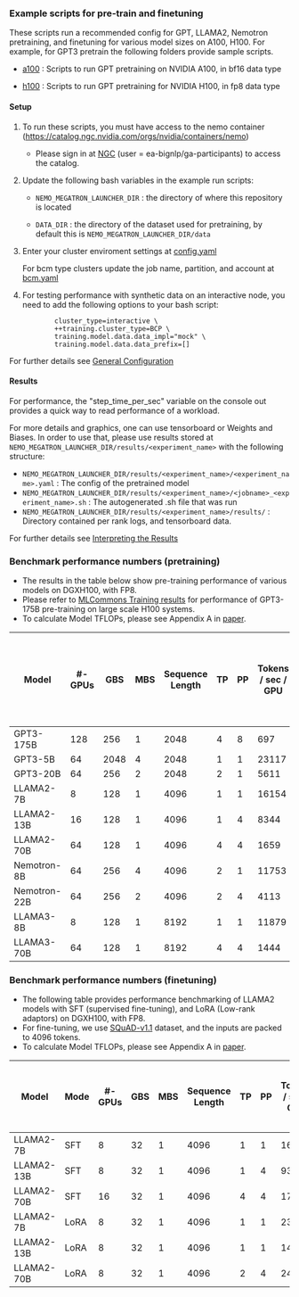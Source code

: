 ### Example scripts for pre-train and finetuning 
These scripts run a recommended config for GPT, LLAMA2, Nemotron pretraining, and finetuning for various model sizes on A100, H100. For example, for GPT3 pretrain the following folders provide sample scripts.

- [a100](https://github.com/NVIDIA/NeMo-Megatron-Launcher/tree/master/examples/training/gpt/a100)
: Scripts to run GPT pretraining on NVIDIA A100, in bf16 data type

- [h100](https://github.com/NVIDIA/NeMo-Megatron-Launcher/tree/master/examples/training/gpt/h100)
: Scripts to run GPT pretraining for NVIDIA H100, in fp8 data type

#### Setup
1. To run these scripts, you must have access to the nemo container (https://catalog.ngc.nvidia.com/orgs/nvidia/containers/nemo)
     - Please sign in at [NGC](https://ngc.nvidia.com/signin) (user = ea-bignlp/ga-participants) to access the catalog.
       
2. Update the following bash variables in the example run scripts:
     - ``` NEMO_MEGATRON_LAUNCHER_DIR ``` : the directory of where this repository is located

     - ``` DATA_DIR ``` : the directory of the dataset used for pretraining, by default this is ``` NEMO_MEGATRON_LAUNCHER_DIR/data ```

3. Enter your cluster enviroment settings at 
  [config.yaml](https://github.com/NVIDIA/NeMo-Megatron-Launcher/blob/master/launcher_scripts/conf/config.yaml)
    
    For bcm type clusters update the job name, partition, and account at [bcm.yaml]( https://github.com/NVIDIA/NeMo-Megatron-Launcher/blob/master/launcher_scripts/conf/cluster/bcm.yaml)

4. For testing performance with synthetic data on an interactive node, you need to add the following options to your bash script:
    ```
            cluster_type=interactive \
            ++training.cluster_type=BCP \
            training.model.data.data_impl="mock" \
            training.model.data.data_prefix=[]
    ```
    
For further details see [General Configuration](https://docs.nvidia.com/nemo-framework/user-guide/latest/modelguide/usingautoconfigurator.html#general-configuration) 

#### Results
For performance, the "step_time_per_sec" variable on the console out provides a quick way to read performance of a workload.

For more details and graphics, one can use tensorboard or Weights and Biases. In order to use that, please use results stored at ``` NEMO_MEGATRON_LAUNCHER_DIR/results/<experiment_name> ``` with the following structure:

- ``` NEMO_MEGATRON_LAUNCHER_DIR/results/<experiment_name>/<experiment_name>.yaml ``` : The config of the pretrained model
- ``` NEMO_MEGATRON_LAUNCHER_DIR/results/<experiment_name>/<jobname>_<experiment_name>.sh ``` : The autogenerated .sh file that was run
- ``` NEMO_MEGATRON_LAUNCHER_DIR/results/<experiment_name>/results/ ``` : Directory contained per rank logs, and tensorboard data.

For further details see [Interpreting the Results](https://docs.nvidia.com/nemo-framework/user-guide/latest/modelguide/usingautoconfigurator.html#interpreting-the-results) 

### Benchmark performance numbers (pretraining)

- The results in the table below show pre-training performance of various models on DGXH100, with FP8.
- Please refer to [MLCommons Training results](https://mlcommons.org/benchmarks/training/) for performance of GPT3-175B pre-training on large scale H100 systems. 
- To calculate Model TFLOPs, please see Appendix A in [paper](https://arxiv.org/pdf/2205.05198.pdf).
  
  
| Model | #-GPUs | GBS | MBS | Sequence <br> Length | TP | PP | Tokens <br>/ sec / GPU | Model TFLOP <br> / sec / GPU | ***Est. time to train <br> in days <br> (10T tokens, 1K GPUs)*** |
| ---      | ---      |----   |----   | ---      |----   | ---      | ---      | ---     | ---     |
| GPT3-175B    | 128 | 256 | 1 | 2048 | 4 | 8 | 697 |  [750*](https://developer.nvidia.com/blog/setting-new-records-at-data-center-scale-using-nvidia-h100-gpus-and-quantum-2-infiniband/) | ***162***  |
| GPT3-5B       | 64 | 2048 | 4 | 2048 | 1 | 1 | 23117 | 755 | ***5***  |
| GPT3-20B      | 64 | 256  | 2 | 2048 | 2 | 1 | 5611 | 719 | ***20***  |
| LLAMA2-7B     | 8  | 128  | 1 | 4096 | 1 | 1 | 16154 | 744 | ***7***  |
| LLAMA2-13B    | 16 | 128  | 1 | 4096 | 1 | 4 | 8344 | 727 | ***14***  |
| LLAMA2-70B    | 64 | 128  | 1 | 4096 | 4 | 4 | 1659 | 737 | ***68***  |
| Nemotron-8B   | 64 | 256  | 4 | 4096 | 2 | 1 | 11753 | 604 | ***10***  |
| Nemotron-22B  | 64 | 256  | 2 | 4096 | 2 | 4 | 4113 | 536 | ***27***  |
| LLAMA3-8B  | 8 | 128  | 1 | 8192 | 1 | 1 | 11879 | 688 | ***10***  |
| LLAMA3-70B  | 64 | 128  | 1 | 8192 | 4 | 4 | 1444 | 695 | ***78***  |


### Benchmark performance numbers (finetuning)

- The following table provides performance benchmarking of LLAMA2 models with SFT (supervised fine-tuning), and LoRA (Low-rank adaptors) on DGXH100, with FP8.
- For fine-tuning, we use [SQuAD-v1.1](https://rajpurkar.github.io/SQuAD-explorer/) dataset, and the inputs are packed to 4096 tokens.
- To calculate Model TFLOPs, please see Appendix A in [paper](https://arxiv.org/pdf/2205.05198.pdf).


| Model | Mode | #-GPUs | GBS | MBS | Sequence <br> Length | TP | PP | Tokens <br>/ sec / GPU | Model TFLOP <br> / sec / GPU | ***Est. time to <br> complete in mins <br> (10M tokens)*** |
| ---     | ---      |----   | ---      |----   | ---      |----   | ---      | ---      | ---     | ---     |
| LLAMA2-7B  | SFT   | 8  | 32 | 1 | 4096 | 1 | 1 | 16891 | 673 | ***1.2*** |
| LLAMA2-13B | SFT   | 8  | 32 | 1 | 4096 | 1 | 4 | 9384  | 726 | ***2.2*** |
| LLAMA2-70B | SFT   | 16 | 32 | 1 | 4096 | 4 | 4 | 1739  | 717 | ***6.0*** |
| LLAMA2-7B  | LoRA  | 8  | 32 | 1 | 4096 | 1 | 1 | 23711 | 633 | ***0.9*** |
| LLAMA2-13B | LoRA  | 8  | 32 | 1 | 4096 | 1 | 1 | 14499 | 751 | ***1.4*** |
| LLAMA2-70B | LoRA  | 8  | 32 | 1 | 4096 | 2 | 4 | 2470  | 681 | ***8.4*** |
